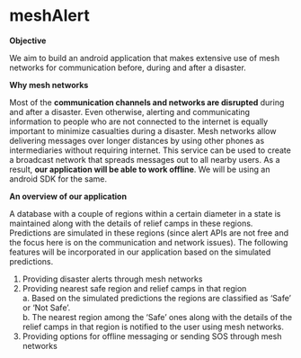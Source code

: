 # meshAlert

**Objective**

We aim to build an android application that makes extensive use of mesh networks for communication before, during and after a disaster.

**Why mesh networks**

Most of the **communication channels and networks are disrupted** during and after a disaster. Even otherwise, alerting and communicating information to people who are not connected to the internet is equally important to minimize casualties during a disaster. Mesh networks allow delivering messages over longer distances by using other phones as intermediaries without requiring internet. This service can be used to create a broadcast network that spreads messages out to all nearby users. As a result, **our application will be able to work offline**. We will be using an android SDK for the same.

**An overview of our application**

A database with a couple of regions within a certain diameter in a state is maintained along with the details of relief camps in these regions. Predictions are simulated in these regions (since alert APIs are not free and the focus here is on the communication and network issues). The following features will be incorporated in our application based on the simulated predictions.

1. Providing disaster alerts through mesh networks
2. Providing nearest safe region and relief camps in that region \
	a. Based on the simulated predictions the regions are classified as ‘Safe’ or ‘Not Safe’.\
	b. The nearest region among the ‘Safe’ ones along with the details of the relief camps in that region is notified to the user using mesh networks.
3. Providing options for offline messaging or sending SOS through mesh networks

